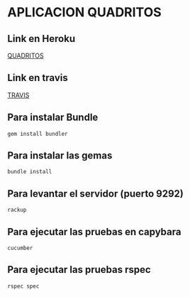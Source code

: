 # APLICACION QUADRITOS

## Link en Heroku
[QUADRITOS](http://quadritos.herokuapp.com/)

## Link en travis
[TRAVIS](https://travis-ci.org/maye-gallardo/QUADRITOS)
    
## Para instalar Bundle
    gem install bundler

## Para instalar las gemas
    bundle install

## Para levantar el servidor (puerto 9292)
    rackup

## Para ejecutar las pruebas en capybara
    cucumber

## Para ejecutar las pruebas rspec
    rspec spec
